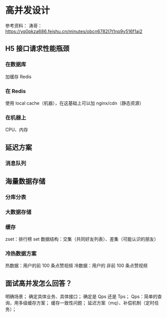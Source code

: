 # 高并发设计

参考资料：
涛哥：
https://yq0pkza686.feishu.cn/minutes/obcn6782l7t1np9y516f1ai2

## H5 接口请求性能瓶颈

### 在数据库

加缓存 Redis

### 在 Redis

使用 local cache（机器），在这基础上可以加 nginx/cdn（静态资源）

### 在机器上

CPU、内存

## 延迟方案

### 消息队列

## 海量数据存储

### 分库分表

### 大数据存储

### 缓存

zset：排行榜
set 数据结构：交集（共同好友列表）、差集（可能认识的朋友）

### 冷热数据方案

热数据：用户的前 100 条点赞视频
冷数据：用户的 非前 100 条点赞视频

## 面试高并发怎么回答？

明确场景；
确定具体业务、具体接口；
确定是 Qps 还是 Tps；
Qps：简单的查询，用多级缓存方案；
缓存一致性问题；
延迟方案（mq）、补偿机制（定时任务）；

